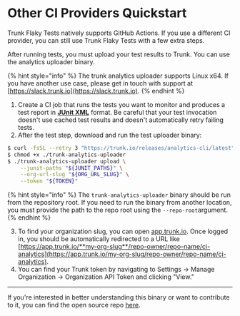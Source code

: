 # Other CI Providers Quickstart

Trunk Flaky Tests natively supports GitHub Actions. If you use a different CI provider, you can still use Trunk Flaky Tests with a few extra steps.

After running tests, you must upload your test results to Trunk. You can use the analytics uploader binary.

{% hint style="info" %}
The trunk analytics uploader supports Linux x64. If you have another use case, please get in touch with support at [https://slack.trunk.io](https://slack.trunk.io).
{% endhint %}

1. Create a CI job that runs the tests you want to monitor and produces a test report in [**JUnit XML**](https://www.ibm.com/docs/en/developer-for-zos/14.1?topic=formats-junit-xml-format) format. Be careful that your test invocation doesn't use cached test results and doesn't automatically retry failing tests.
2. After the test step, download and run the test uploader binary:

```bash
$ curl -fsSL --retry 3 "https://trunk.io/releases/analytics-cli/latest" -o ./trunk-analytics-uploader
$ chmod +x ./trunk-analytics-uploader
$ ./trunk-analytics-uploader upload \
    --junit-paths "${JUNIT_PATHS}" \
    --org-url-slug "${ORG_URL_SLUG}" \
    --token "${TOKEN}"
```

{% hint style="info" %}
The `trunk-analytics-uploader` binary should be run from the repository root. If you need to run the binary from another location, you must provide the path to the repo root using the `--repo-root`argument.
{% endhint %}

3. To find your organization slug, you can open [app.trunk.io](http://app.trunk.io). Once logged in, you should be automatically redirected to a URL like [https://app.trunk.io/**my-org-slug**/repo-owner/repo-name/ci-analytics](https://app.trunk.io/my-org-slug/repo-owner/repo-name/ci-analytics).
4. You can find your Trunk token by navigating to Settings → Manage Organization → Organization API Token and clicking "View."

***

If you're interested in better understanding this binary or want to contribute to it, you can find the open source repo [here](https://github.com/trunk-io/analytics-cli).
